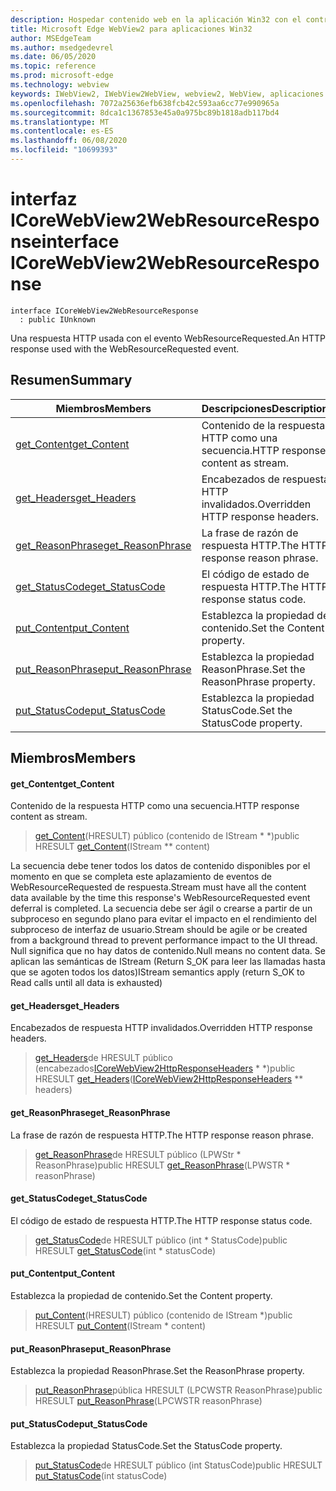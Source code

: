 ```yaml
---
description: Hospedar contenido web en la aplicación Win32 con el control Microsoft Edge WebView2
title: Microsoft Edge WebView2 para aplicaciones Win32
author: MSEdgeTeam
ms.author: msedgedevrel
ms.date: 06/05/2020
ms.topic: reference
ms.prod: microsoft-edge
ms.technology: webview
keywords: IWebView2, IWebView2WebView, webview2, WebView, aplicaciones Win32, Win32, Edge, ICoreWebView2, ICoreWebView2Controller, control de explorador, HTML Edge
ms.openlocfilehash: 7072a25636efb638fcb42c593aa6cc77e990965a
ms.sourcegitcommit: 8dca1c1367853e45a0a975bc89b1818adb117bd4
ms.translationtype: MT
ms.contentlocale: es-ES
ms.lasthandoff: 06/08/2020
ms.locfileid: "10699393"
---
```

# <span data-ttu-id="e7032-104">interfaz ICoreWebView2WebResourceResponse</span><span class="sxs-lookup"><span data-stu-id="e7032-104">interface ICoreWebView2WebResourceResponse</span></span> 

```
interface ICoreWebView2WebResourceResponse
  : public IUnknown
```

<span data-ttu-id="e7032-105">Una respuesta HTTP usada con el evento WebResourceRequested.</span><span class="sxs-lookup"><span data-stu-id="e7032-105">An HTTP response used with the WebResourceRequested event.</span></span>

## <span data-ttu-id="e7032-106">Resumen</span><span class="sxs-lookup"><span data-stu-id="e7032-106">Summary</span></span>

 <span data-ttu-id="e7032-107">Miembros</span><span class="sxs-lookup"><span data-stu-id="e7032-107">Members</span></span>                        | <span data-ttu-id="e7032-108">Descripciones</span><span class="sxs-lookup"><span data-stu-id="e7032-108">Descriptions</span></span>
--------------------------------|---------------------------------------------
[<span data-ttu-id="e7032-109">get_Content</span><span class="sxs-lookup"><span data-stu-id="e7032-109">get_Content</span></span>](#get_content) | <span data-ttu-id="e7032-110">Contenido de la respuesta HTTP como una secuencia.</span><span class="sxs-lookup"><span data-stu-id="e7032-110">HTTP response content as stream.</span></span>
[<span data-ttu-id="e7032-111">get_Headers</span><span class="sxs-lookup"><span data-stu-id="e7032-111">get_Headers</span></span>](#get_headers) | <span data-ttu-id="e7032-112">Encabezados de respuesta HTTP invalidados.</span><span class="sxs-lookup"><span data-stu-id="e7032-112">Overridden HTTP response headers.</span></span>
[<span data-ttu-id="e7032-113">get_ReasonPhrase</span><span class="sxs-lookup"><span data-stu-id="e7032-113">get_ReasonPhrase</span></span>](#get_reasonphrase) | <span data-ttu-id="e7032-114">La frase de razón de respuesta HTTP.</span><span class="sxs-lookup"><span data-stu-id="e7032-114">The HTTP response reason phrase.</span></span>
[<span data-ttu-id="e7032-115">get_StatusCode</span><span class="sxs-lookup"><span data-stu-id="e7032-115">get_StatusCode</span></span>](#get_statuscode) | <span data-ttu-id="e7032-116">El código de estado de respuesta HTTP.</span><span class="sxs-lookup"><span data-stu-id="e7032-116">The HTTP response status code.</span></span>
[<span data-ttu-id="e7032-117">put_Content</span><span class="sxs-lookup"><span data-stu-id="e7032-117">put_Content</span></span>](#put_content) | <span data-ttu-id="e7032-118">Establezca la propiedad de contenido.</span><span class="sxs-lookup"><span data-stu-id="e7032-118">Set the Content property.</span></span>
[<span data-ttu-id="e7032-119">put_ReasonPhrase</span><span class="sxs-lookup"><span data-stu-id="e7032-119">put_ReasonPhrase</span></span>](#put_reasonphrase) | <span data-ttu-id="e7032-120">Establezca la propiedad ReasonPhrase.</span><span class="sxs-lookup"><span data-stu-id="e7032-120">Set the ReasonPhrase property.</span></span>
[<span data-ttu-id="e7032-121">put_StatusCode</span><span class="sxs-lookup"><span data-stu-id="e7032-121">put_StatusCode</span></span>](#put_statuscode) | <span data-ttu-id="e7032-122">Establezca la propiedad StatusCode.</span><span class="sxs-lookup"><span data-stu-id="e7032-122">Set the StatusCode property.</span></span>

## <span data-ttu-id="e7032-123">Miembros</span><span class="sxs-lookup"><span data-stu-id="e7032-123">Members</span></span>

#### <span data-ttu-id="e7032-124">get_Content</span><span class="sxs-lookup"><span data-stu-id="e7032-124">get_Content</span></span> 

<span data-ttu-id="e7032-125">Contenido de la respuesta HTTP como una secuencia.</span><span class="sxs-lookup"><span data-stu-id="e7032-125">HTTP response content as stream.</span></span>

> <span data-ttu-id="e7032-126">[get_Content](#get_content)(HRESULT) público (contenido de IStream \* \*)</span><span class="sxs-lookup"><span data-stu-id="e7032-126">public HRESULT [get_Content](#get_content)(IStream \*\* content)</span></span>

<span data-ttu-id="e7032-127">La secuencia debe tener todos los datos de contenido disponibles por el momento en que se completa este aplazamiento de eventos de WebResourceRequested de respuesta.</span><span class="sxs-lookup"><span data-stu-id="e7032-127">Stream must have all the content data available by the time this response's WebResourceRequested event deferral is completed.</span></span> <span data-ttu-id="e7032-128">La secuencia debe ser ágil o crearse a partir de un subproceso en segundo plano para evitar el impacto en el rendimiento del subproceso de interfaz de usuario.</span><span class="sxs-lookup"><span data-stu-id="e7032-128">Stream should be agile or be created from a background thread to prevent performance impact to the UI thread.</span></span> <span data-ttu-id="e7032-129">Null significa que no hay datos de contenido.</span><span class="sxs-lookup"><span data-stu-id="e7032-129">Null means no content data.</span></span> <span data-ttu-id="e7032-130">Se aplican las semánticas de IStream (Return S_OK para leer las llamadas hasta que se agoten todos los datos)</span><span class="sxs-lookup"><span data-stu-id="e7032-130">IStream semantics apply (return S_OK to Read calls until all data is exhausted)</span></span>

#### <span data-ttu-id="e7032-131">get_Headers</span><span class="sxs-lookup"><span data-stu-id="e7032-131">get_Headers</span></span> 

<span data-ttu-id="e7032-132">Encabezados de respuesta HTTP invalidados.</span><span class="sxs-lookup"><span data-stu-id="e7032-132">Overridden HTTP response headers.</span></span>

> <span data-ttu-id="e7032-133">[get_Headers](#get_headers)de HRESULT público (encabezados[ICoreWebView2HttpResponseHeaders](icorewebview2httpresponseheaders.md) \* \*)</span><span class="sxs-lookup"><span data-stu-id="e7032-133">public HRESULT [get_Headers](#get_headers)([ICoreWebView2HttpResponseHeaders](icorewebview2httpresponseheaders.md) \*\* headers)</span></span>

#### <span data-ttu-id="e7032-134">get_ReasonPhrase</span><span class="sxs-lookup"><span data-stu-id="e7032-134">get_ReasonPhrase</span></span> 

<span data-ttu-id="e7032-135">La frase de razón de respuesta HTTP.</span><span class="sxs-lookup"><span data-stu-id="e7032-135">The HTTP response reason phrase.</span></span>

> <span data-ttu-id="e7032-136">[get_ReasonPhrase](#get_reasonphrase)de HRESULT público (LPWStr \* ReasonPhrase)</span><span class="sxs-lookup"><span data-stu-id="e7032-136">public HRESULT [get_ReasonPhrase](#get_reasonphrase)(LPWSTR \* reasonPhrase)</span></span>

#### <span data-ttu-id="e7032-137">get_StatusCode</span><span class="sxs-lookup"><span data-stu-id="e7032-137">get_StatusCode</span></span> 

<span data-ttu-id="e7032-138">El código de estado de respuesta HTTP.</span><span class="sxs-lookup"><span data-stu-id="e7032-138">The HTTP response status code.</span></span>

> <span data-ttu-id="e7032-139">[get_StatusCode](#get_statuscode)de HRESULT público (int \* StatusCode)</span><span class="sxs-lookup"><span data-stu-id="e7032-139">public HRESULT [get_StatusCode](#get_statuscode)(int \* statusCode)</span></span>

#### <span data-ttu-id="e7032-140">put_Content</span><span class="sxs-lookup"><span data-stu-id="e7032-140">put_Content</span></span> 

<span data-ttu-id="e7032-141">Establezca la propiedad de contenido.</span><span class="sxs-lookup"><span data-stu-id="e7032-141">Set the Content property.</span></span>

> <span data-ttu-id="e7032-142">[put_Content](#put_content)(HRESULT) público (contenido de IStream \*)</span><span class="sxs-lookup"><span data-stu-id="e7032-142">public HRESULT [put_Content](#put_content)(IStream \* content)</span></span>

#### <span data-ttu-id="e7032-143">put_ReasonPhrase</span><span class="sxs-lookup"><span data-stu-id="e7032-143">put_ReasonPhrase</span></span> 

<span data-ttu-id="e7032-144">Establezca la propiedad ReasonPhrase.</span><span class="sxs-lookup"><span data-stu-id="e7032-144">Set the ReasonPhrase property.</span></span>

> <span data-ttu-id="e7032-145">[put_ReasonPhrase](#put_reasonphrase)pública HRESULT (LPCWSTR ReasonPhrase)</span><span class="sxs-lookup"><span data-stu-id="e7032-145">public HRESULT [put_ReasonPhrase](#put_reasonphrase)(LPCWSTR reasonPhrase)</span></span>

#### <span data-ttu-id="e7032-146">put_StatusCode</span><span class="sxs-lookup"><span data-stu-id="e7032-146">put_StatusCode</span></span> 

<span data-ttu-id="e7032-147">Establezca la propiedad StatusCode.</span><span class="sxs-lookup"><span data-stu-id="e7032-147">Set the StatusCode property.</span></span>

> <span data-ttu-id="e7032-148">[put_StatusCode](#put_statuscode)de HRESULT público (int StatusCode)</span><span class="sxs-lookup"><span data-stu-id="e7032-148">public HRESULT [put_StatusCode](#put_statuscode)(int statusCode)</span></span>

